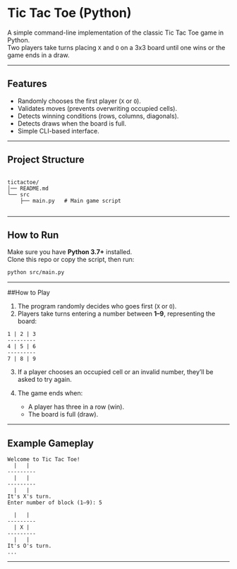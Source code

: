 # Tic Tac Toe (Python)

A simple command-line implementation of the classic Tic Tac Toe game in Python.  
Two players take turns placing `X` and `O` on a 3x3 board until one wins or the game ends in a draw.

---

## Features
- Randomly chooses the first player (`X` or `O`).
- Validates moves (prevents overwriting occupied cells).
- Detects winning conditions (rows, columns, diagonals).
- Detects draws when the board is full.
- Simple CLI-based interface.

---

## Project Structure
```

tictactoe/
│── README.md 
└── src
    ├── main.py   # Main game script
       
```
---

## How to Run

Make sure you have **Python 3.7+** installed.  
Clone this repo or copy the script, then run:

```bash
python src/main.py
```

---

##How to Play

1. The program randomly decides who goes first (`X` or `O`).
2. Players take turns entering a number between **1–9**, representing the board:

```
1 | 2 | 3
---------
4 | 5 | 6
---------
7 | 8 | 9
```

3. If a player chooses an occupied cell or an invalid number, they’ll be asked to try again.
4. The game ends when:

   * A player has three in a row (win).
   * The board is full (draw).

---

## Example Gameplay

```
Welcome to Tic Tac Toe!
  |   |  
---------
  |   |  
---------
  |   |  
It's X's turn.
Enter number of block (1–9): 5

  |   |  
---------
  | X |  
---------
  |   |  
It's O's turn.
...
```

---
